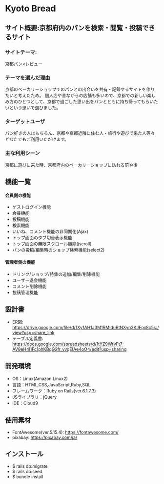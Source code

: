 # Kyoto Bread

## サイト概要:京都府内のパンを検索・閲覧・投稿できるサイト
### サイトテーマ:
京都パン×レビュー

### テーマを選んだ理由
京都のベーカリーショップでのパンとの出会いを共有・記録するサイトを作りたいと考えたため。
個人店や昔ながらの店舗も多いので、京都での新しい楽しみ方のひとつとして、京都で過ごした思い出をパンとともに持ち帰ってもらいたいという思いで選びました。

### ターゲットユーザ
パン好きの人はもちろん、京都や京都近隣に住む人・旅行や遊びで来た人等々どなたでもご利用いただけます。

### 主な利用シーン
京都に遊びに来た時、京都府内のベーカリーショップに訪れる前や後

## 機能一覧

#### 会員側の機能
- ゲストログイン機能
- 会員機能
- 投稿機能
- 検索機能
- いいね、コメント機能の非同期化(Ajax)
- トップ画面のタブ切替表示機能
- トップ画面の無限スクロール機能(jscroll)
- パンの投稿/編集時のショップ検索機能(select2)

#### 管理者側の機能
- ドリンク/ショップ/特集の追加/編集/削除機能
- ユーザー退会機能
- コメント削除機能
- 投稿管理機能


## 設計書
- ER図:  https://drive.google.com/file/d/1Xy1AH1J3M1RMIduBtNXyn3KJFpx8c5rJ/view?usp=share_link
- テーブル定義書:　https://docs.google.com/spreadsheets/d/1tYZ9WfvFt7-AV8eH4l1Fc1phKBqG2fr_vvqEIAe4oO4/edit?usp=sharing

## 開発環境
- OS：Linux(Amazon Linux2)
- 言語：HTML,CSS,JavaScript,Ruby,SQL
- フレームワーク：Ruby on Rails(ver.6.1.7.3)
- JSライブラリ：jQuery
- IDE：Cloud9

## 使用素材
- FontAwesome(ver.5.15.4):  https://fontawesome.com/
- pixabay:  https://pixabay.com/ja/

## インストール
- $ rails db:migrate
- $ rails db:seed
- $ bundle install